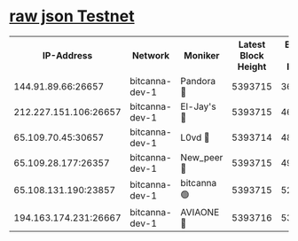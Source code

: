 [raw json Testnet](https://rpc-check.bcat.stavr.tech/bcat/rpc-bcat-result.json)
=


<table><tr><th>IP-Address</th><th>Network</th><th>Moniker</th><th>Latest Block Height</th><th>Earliest Block Height</th><th>Catching Up</th><th>Tx Index</th><th>Voting Power</th><th>Scan Time</th></tr><tr><td>144.91.89.66:26657</td><td>bitcanna-dev-1</td><td>Pandora 🔴</td><td>5393715</td><td>3675711</td><td>False</td><td>on</td><td>2095220</td><td>2023-12-07T06:38:41.584034034UTC</td></tr><tr><td>212.227.151.106:26657</td><td>bitcanna-dev-1</td><td>El-Jay's 🔴</td><td>5393715</td><td>4670391</td><td>False</td><td>on</td><td>2240570</td><td>2023-12-07T06:38:38.476857254UTC</td></tr><tr><td>65.109.70.45:30657</td><td>bitcanna-dev-1</td><td>L0vd 🔴</td><td>5393714</td><td>4828155</td><td>False</td><td>on</td><td>7920</td><td>2023-12-07T06:38:32.081127671UTC</td></tr><tr><td>65.109.28.177:26357</td><td>bitcanna-dev-1</td><td>New_peer 🔴</td><td>5393715</td><td>4952911</td><td>False</td><td>on</td><td>2237067</td><td>2023-12-07T06:38:38.846318159UTC</td></tr><tr><td>65.108.131.190:23857</td><td>bitcanna-dev-1</td><td>bitcanna 🟢</td><td>5393715</td><td>5293715</td><td>False</td><td>off</td><td>0</td><td>2023-12-07T06:38:39.275575248UTC</td></tr><tr><td>194.163.174.231:26667</td><td>bitcanna-dev-1</td><td>AVIAONE 🔴</td><td>5393716</td><td>5388931</td><td>False</td><td>on</td><td>1949865</td><td>2023-12-07T06:38:44.037531266UTC</td></tr></table>